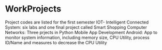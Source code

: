 # WorkProjects
Project codes are listed for the first semester
IOT- Intelligent Connected System:
six labs and one final project called Smart Shopping
Computer Networks:
Three prjects in Python
Mobile App Development Android:
App to monitor system information, including memory size, CPU Utility, process ID/Name and measures to decrease the CPU Utility
